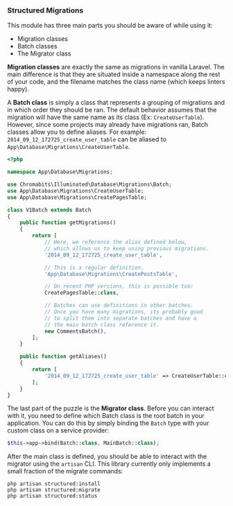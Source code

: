 ### Structured Migrations

This module has three main parts you should be aware of while using it:

- Migration classes
- Batch classes
- The Migrator class

**Migration classes** are exactly the same as migrations in vanilla Laravel.
The main difference is that they are situated inside a namespace along the rest
of your code, and the filename matches the class name (which keeps linters
happy).

A **Batch class** is simply a class that represents a grouping of migrations
and in which order they should be ran. The default behavior assumes that the
migration will have the same name as its class (Ex: `CreateUserTable`).
However, since some projects may already have migrations ran, Batch classes
allow you to define aliases. For example: `2014_09_12_172725_create_user_table`
can be aliased to `App\Database\Migrations\CreateUserTable`.

```php
<?php

namespace App\Database\Migrations;

use Chromabits\Illuminated\Database\Migrations\Batch;
use App\Database\Migrations\CreateUserTable;
use App\Database\Migrations\CreatePagesTable;

class V1Batch extends Batch
{
    public function getMigrations()
    {
        return [
            // Here, we reference the alias defined below,
            // which allows us to keep using previous migrations.
            '2014_09_12_172725_create_user_table',

            // This is a regular definition.
            'App\Database\Migrations\CreatePostsTable',

            // On recent PHP versions, this is possible too:
            CreatePagesTable::class,

            // Batches can use definitions in other batches.
            // Once you have many migrations, its probably good
            // to split them into separate batches and have a
            // the main batch class reference it.
            new CommentsBatch(),
        ];
    }

    public function getAliases()
    {
        return [
            '2014_09_12_172725_create_user_table' => CreateUserTable::class
        ];
    }
}
```

The last part of the puzzle is the **Migrator class**. Before you can interact
with it, you need to define which Batch class is the root batch in your
application. You can do this by simply binding the `Batch` type with your
custom class on a service provider:

```php
$this->app->bind(Batch::class, MainBatch::class);
```

After the main class is defined, you should be able to interact with the
migrator using the `artisan` CLI. This library currently only implements a
small fraction of the migrate commands:

```
php artisan structured:install
php artisan structured:migrate
php artisan structured:status
```
